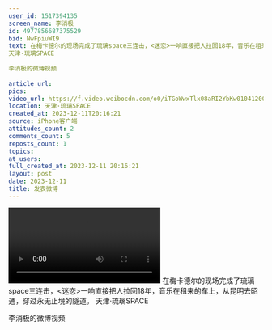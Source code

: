 ```yaml
---
user_id: 1517394135
screen_name: 李消极
id: 4977856687375529
bid: NwFpiuWI9
text: 在梅卡德尔的现场完成了琉璃space三连击，<迷恋>一响直接把人拉回18年，音乐在租来的车上，从昆明去昭通，穿过永无止境的隧道。 
天津·琉璃SPACE
 
李消极的微博视频
 
article_url: 
pics: 
video_url: https://f.video.weibocdn.com/o0/iTGoWwxTlx08aRI2YbKw01041200ryOu0E010.mp4?label=mp4_720p&template=1280x720.25.0&ori=0&ps=1CwnkDw1GXwCQx&Expires=1735251393&ssig=qgv4mRr5KK&KID=unistore,video
location: 天津·琉璃SPACE
created_at: 2023-12-11T20:16:21
source: iPhone客户端
attitudes_count: 2
comments_count: 5
reposts_count: 1
topics: 
at_users: 
full_created_at: 2023-12-11 20:16:21
layout: post
date: 2023-12-11
title: 发表微博
---
```



![](https://f.video.weibocdn.com/o0/iTGoWwxTlx08aRI2YbKw01041200ryOu0E010.mp4?label=mp4_720p&template=1280x720.25.0&ori=0&ps=1CwnkDw1GXwCQx&Expires=1735251393&ssig=qgv4mRr5KK&KID=unistore,video)
在梅卡德尔的现场完成了琉璃space三连击，<迷恋>一响直接把人拉回18年，音乐在租来的车上，从昆明去昭通，穿过永无止境的隧道。 
天津·琉璃SPACE
 
李消极的微博视频
 

